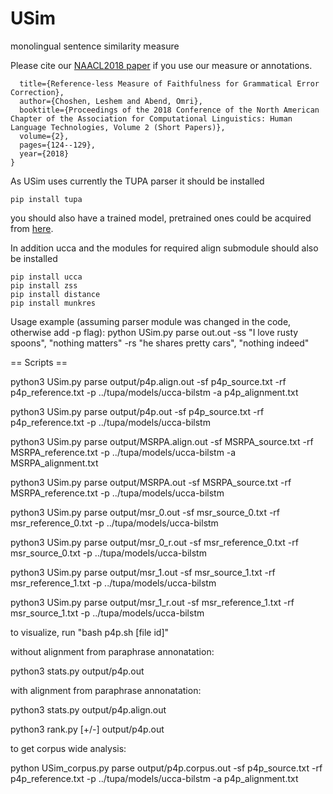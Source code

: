 # USim
monolingual sentence similarity measure

Please cite our [NAACL2018 paper](http://www.aclweb.org/anthology/N18-2020) if you use our measure or annotations.

```@inproceedings{choshen2018reference,
  title={Reference-less Measure of Faithfulness for Grammatical Error Correction},
  author={Choshen, Leshem and Abend, Omri},
  booktitle={Proceedings of the 2018 Conference of the North American Chapter of the Association for Computational Linguistics: Human Language Technologies, Volume 2 (Short Papers)},
  volume={2},
  pages={124--129},
  year={2018}
}
```

As USim uses currently the TUPA parser it should be installed

`pip install tupa`

you should also have a trained model, pretrained ones could be acquired from [here](https://github.com/danielhers/tupa).

In addition ucca and the modules for required align submodule should also be installed

```
pip install ucca
pip install zss
pip install distance
pip install munkres
```


Usage example (assuming parser module was changed in the code, otherwise add -p flag):
python USim.py parse out.out -ss "I love rusty spoons", "nothing matters" -rs "he shares pretty cars", "nothing indeed"

== Scripts ==

python3 USim.py parse output/p4p.align.out -sf p4p_source.txt -rf p4p_reference.txt -p ../tupa/models/ucca-bilstm -a p4p_alignment.txt

python3 USim.py parse output/p4p.out -sf p4p_source.txt -rf p4p_reference.txt -p ../tupa/models/ucca-bilstm

python3 USim.py parse output/MSRPA.align.out -sf MSRPA_source.txt -rf MSRPA_reference.txt -p ../tupa/models/ucca-bilstm -a MSRPA_alignment.txt

python3 USim.py parse output/MSRPA.out -sf MSRPA_source.txt -rf MSRPA_reference.txt -p ../tupa/models/ucca-bilstm

python3 USim.py parse output/msr_0.out -sf msr_source_0.txt -rf msr_reference_0.txt -p ../tupa/models/ucca-bilstm

python3 USim.py parse output/msr_0_r.out -sf msr_reference_0.txt -rf msr_source_0.txt -p ../tupa/models/ucca-bilstm

python3 USim.py parse output/msr_1.out -sf msr_source_1.txt -rf msr_reference_1.txt -p ../tupa/models/ucca-bilstm

python3 USim.py parse output/msr_1_r.out -sf msr_reference_1.txt -rf msr_source_1.txt -p ../tupa/models/ucca-bilstm

to visualize, run "bash p4p.sh [file id]"

without alignment from paraphrase annonatation:

python3 stats.py output/p4p.out

with alignment from paraphrase annonatation:

python3 stats.py output/p4p.align.out

python3 rank.py [+/-] output/p4p.out

to get corpus wide analysis:

python USim_corpus.py parse output/p4p.corpus.out -sf p4p_source.txt -rf p4p_reference.txt -p ../tupa/models/ucca-bilstm  -a p4p_alignment.txt